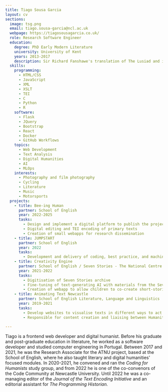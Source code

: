 ```yaml
---
title: Tiago Sousa Garcia
layout: cv
sections:
  image: tsg.png
  email: tiago.sousa-garcia@ncl.ac.uk
  webpage: https://tiagosousagarcia.co.uk/
  role: Research Software Engineer
  education:
    degree: PhD Early Modern Literature
    university: University of Kent
    years: 2013-2017
    description: Sir Richard Fanshawe's translation of The Lusiad and its relationship to the contemporary political context.
  skills:
    programming:
      - HTML/CSS
      - JavaScript
      - XML
      - XSLT
      - TEI
      - C
      - Python
      - R
    software:
      - Flask
      - JQuery
      - Bootstrap
      - React
      - Docker
      - GitHub Workflows
    topics:
      - Web Development
      - Text Analysis
      - Digital Humanities
      - AI
      - MLOps
    interests:
      - Photography and film photography
      - Cycling
      - Literature
      - Music
      - Motorsports
  projects:
    - title: Bee-ing Human
      partner: School of English
      year: 2022-2025
      tasks:
        - Design and implement a digital platform to publish the project's research
        - Digital editing and TEI encoding of primary texts
        - Creation of small webapps for research dissemination
    - title: JUMPSTART
      partner: School of English
      year: 2022
      tasks:
        - Development and delivery of coding, best practice, and machine learning workshops to humanities' scholars.
    - title: Creativity Engine
      partner: School of English / Seven Stories - The National Centre for Children’s Books
      year: 2021-2022
      tasks:
        - Digitisation of Seven Stories archive
        - Fine-tuning of text-generating AI with materials from the Seven Stories Archive
        - Creation of webapp to allow children to co-create short-stories with text-generating AI
    - title: Animating Text Newcastle
      partner: School of English Literature, Language and Linguistics
      year: 2019-2021
      tasks:
        - Develop websites to visualise texts in different ways to act as proof of concepts to support funding bids
        - Responsible for content creation and liaising between Humanities and Computer Science   
        
---
```

Tiago is a frontend web developer and digital humanist. Before his graduate and post-graduate education in literature, he worked as a software developer and studied computer engineering in Portugal. Between 2017 and 2021, he was the Research Associate for the ATNU project, based at the School of English, where he also taught literary and digital humanities' focused modules. In 2020-2021, he convened and ran the *Coding for Humanists* study group, and from 2022 he is one of the co-convenors of the Code Community at Newcastle University. Until 2022 he was a co-managing editor of the *Journal of the Text Encoding Initiative* and an editorial assistant for *The Programming Historian.*